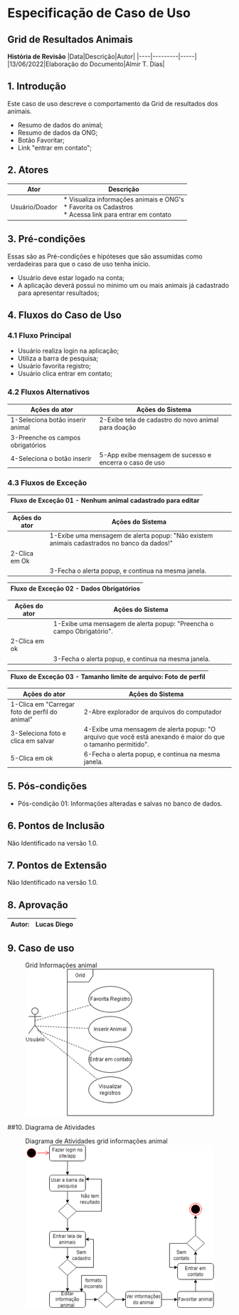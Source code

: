# Especificação de Caso de Uso
## Grid de Resultados Animais

**História de Revisão**
|Data|Descrição|Autor|
|----|---------|-----|
|13/06/2022|Elaboração do Documento|Almir T. Dias|


## 1. Introdução
Este caso de uso descreve o comportamento da Grid de resultados dos animais.
* Resumo de dados do animal;
* Resumo de dados da ONG;
* Botão Favoritar;
* Link "entrar em contato";

## 2. Atores
|Ator|Descrição|
|----|---------|
|Usuário/Doador|* Visualiza informações animais e ONG's <br/> * Favorita os Cadastros <br/> * Acessa link para entrar em contato|

## 3. Pré-condições
Essas são as Pré-condições e hipóteses que são assumidas como verdadeiras para que o caso de uso tenha início.
* Usuário deve estar logado na conta;
* A aplicação deverá possui no minimo um ou mais animais já cadastrado para apresentar resultados;

## 4. Fluxos do Caso de Uso
### 4.1 Fluxo Principal
* Usuário realiza login na aplicação;
* Utiliza a barra de pesquisa;
* Usuário favorita registro;
* Usuário clica entrar em contato;

### 4.2 Fluxos Alternativos
|Ações do ator|Ações do Sistema|
|-------------|----------------|
|1-Seleciona botão inserir animal|2-Exibe tela de cadastro do novo animal para doação|
|3-Preenche os campos obrigatórios| |
|4-Seleciona o botão inserir|5-App exibe mensagem de sucesso e encerra o caso de uso|

### 4.3 Fluxos de Exceção
|Fluxo de Exceção 01 - Nenhum animal cadastrado para editar|
|----------------------------------------------------------|

|Ações do ator|Ações do Sistema|
|-------------|----------------|
| |1-Exibe uma mensagem de alerta popup: "Não existem animais cadastrados no banco da dados!"|
|2-Clica em Ok| |
| |3-Fecha o alerta popup, e continua na mesma janela.|

|Fluxo de Exceção 02 - Dados Obrigatórios|
|----------------------------------------|

|Ações do ator|Ações do Sistema|
|-------------|----------------|
| |1-Exibe uma mensagem de alerta popup: "Preencha o campo Obrigatório".|
|2-Clica em ok| |
| |3-Fecha o alerta popup, e continua na mesma janela.|

|Fluxo de Exceção 03 - Tamanho limite de arquivo: Foto de perfil|
|---------------------------------------------------------------|

|Ações do ator|Ações do Sistema|
|-------------|----------------|
|1-Clica em "Carregar foto de perfil do animal"|2-Abre explorador de arquivos do computador|
|3-Seleciona foto e clica em salvar|4-Exibe uma mensagem de alerta popup: "O arquivo que você está anexando é maior do que o tamanho permitido".|
|5-Clica em ok|6-Fecha o alerta popup, e continua na mesma janela.|

## 5. Pós-condições
* Pós-condição 01: Informações alteradas e salvas no banco de dados.

## 6. Pontos de Inclusão
Não Identificado na versão 1.0.

## 7. Pontos de Extensão
Não Identificado na versão 1.0.

## 8. Aprovação

|Autor:|Lucas Diego|
|------|-----------|

## 9. Caso de uso

<figure>
  <figurecaption> Grid Informações animal </figurecaption>
  <img src="https://github.com/TurmaADS2020/PetLife/blob/main/documentation/images/attachment/UC005.drawio.png">
</figure>

##10. Diagrama de Atividades

<figure> 
  <figurecaption> Diagrama de Atividades grid informações animal</figurecaption>
  <img src="https://github.com/TurmaADS2020/PetLife/blob/main/documentation/images/attachment/DA007.png">
</figure>
